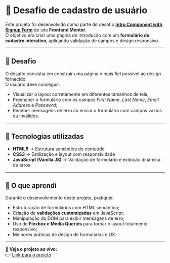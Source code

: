# 💼 Desafio de cadastro de usuário

Este projeto foi desenvolvido como parte do desafio **[Intro Component with Signup Form](https://www.frontendmentor.io/challenges/intro-component-with-signup-form-5cf91bd49edda32581d28fd1)** do site **Frontend Mentor**.  
O objetivo era criar uma página de introdução com um **formulário de cadastro interativo**, aplicando validação de campos e design responsivo.

---

## 🎯 Desafio

O desafio consistia em construir uma página o mais fiel possível ao design fornecido.  
O usuário deve conseguir:

- Visualizar o layout corretamente em diferentes tamanhos de tela;  
- Preencher o formulário com os campos *First Name*, *Last Name*, *Email Address* e *Password*;  
- Receber mensagens de erro ao enviar o formulário com campos vazios ou inválidos.  

---


## 🧩 Tecnologias utilizadas

- **HTML5** → Estrutura semântica do conteúdo  
- **CSS3** → Estilização e layout com responsividade  
- **JavaScript (Vanilla JS)** → Validação de formulário e exibição dinâmica de erros  

---


## 🧠 O que aprendi

Durante o desenvolvimento deste projeto, pratiquei:

- Estruturação de formulários com HTML semântico;  
- Criação de **validações customizadas** em JavaScript;  
- Manipulação do DOM para exibir mensagens de erro;  
- Uso de **Flexbox e Media Queries** para tornar o layout totalmente responsivo;  
- Melhores práticas de design de formulários e UX.

---

🚀 **Veja o projeto ao vivo:**  
👉 [Link para o projeto](https://vinivmarinho.github.io/projetos/cadastro_usuarios/index.html)
